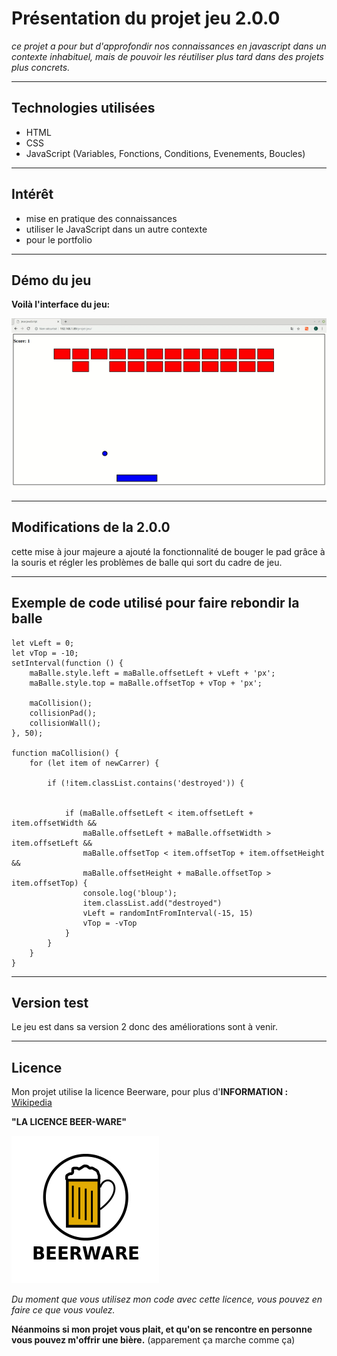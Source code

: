 # Présentation du projet jeu 2.0.0

*ce projet a pour but d'approfondir nos connaissances en javascript dans un contexte inhabituel, mais de pouvoir les réutiliser plus tard dans  des projets plus concrets.*


---

## Technologies utilisées 



* HTML
* CSS
* JavaScript (Variables, Fonctions, Conditions, Evenements, Boucles)

---


## Intérêt 


* mise en pratique des connaissances
* utiliser le JavaScript dans un autre contexte
* pour le portfolio

---

## Démo du jeu 

**Voilà l'interface du jeu:**

<img src="demo.gif">

---


## Modifications de la 2.0.0

cette mise à jour majeure a ajouté la fonctionnalité de bouger le pad grâce à la souris et régler les problèmes 
de balle qui sort du cadre de jeu.




---

## Exemple de code utilisé pour faire rebondir la balle

```
let vLeft = 0;
let vTop = -10;
setInterval(function () {
    maBalle.style.left = maBalle.offsetLeft + vLeft + 'px';
    maBalle.style.top = maBalle.offsetTop + vTop + 'px';

    maCollision();
    collisionPad();
    collisionWall();
}, 50);

function maCollision() {
    for (let item of newCarrer) {

        if (!item.classList.contains('destroyed')) {


            if (maBalle.offsetLeft < item.offsetLeft + item.offsetWidth &&
                maBalle.offsetLeft + maBalle.offsetWidth > item.offsetLeft &&
                maBalle.offsetTop < item.offsetTop + item.offsetHeight &&
                maBalle.offsetHeight + maBalle.offsetTop > item.offsetTop) {
                console.log('bloup');
                item.classList.add("destroyed")
                vLeft = randomIntFromInterval(-15, 15)
                vTop = -vTop
            }
        }
    }
}

```

---

## Version test

Le jeu est dans sa version 2 donc des améliorations sont à venir.

---

## Licence  

Mon projet utilise la licence Beerware, pour plus d'**INFORMATION :**  [Wikipedia](https://fr.wikipedia.org/wiki/Beerware)


  
  **"LA LICENCE BEER-WARE"**

  <img src="BeerWare.jpg">
 
 *Du moment que vous utilisez mon code avec cette licence, vous pouvez en faire ce que vous voulez.*
 
 **Néanmoins si mon projet vous plait, et qu'on se rencontre en personne vous pouvez m'offrir une bière.** 
 (apparement ça marche comme ça)
  
 


